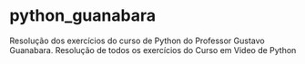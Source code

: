 # python_guanabara
Resolução dos exercícios do curso de Python do Professor Gustavo Guanabara.
Resolução de todos os exercícios do Curso em Video de Python
